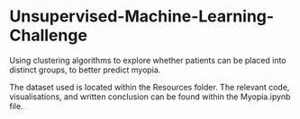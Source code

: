 # Unsupervised-Machine-Learning-Challenge  
  
Using clustering algorithms to explore whether patients can be placed into distinct groups, to better predict myopia.  
  
The dataset used is located within the Resources folder. The relevant code, visualisations, and written conclusion can be found within the Myopia.ipynb file.  
